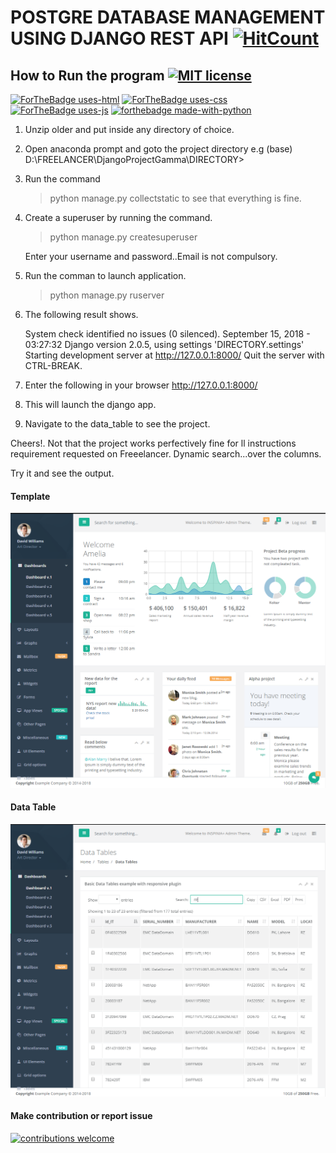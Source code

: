 # POSTGRE DATABASE MANAGEMENT USING DJANGO REST API [![HitCount](http://hits.dwyl.io/kennedyCzar/https://github.com/kennedyCzar/POSTGRE-DATABASE-MANAGEMENT-USING-DJANGO-REST-API.svg)](http://hits.dwyl.io/kennedyCzar/https://github.com/kennedyCzar/POSTGRE-DATABASE-MANAGEMENT-USING-DJANGO-REST-API)

How to Run the program [![MIT license](https://img.shields.io/badge/License-MIT-blue.svg)](https://lbesson.mit-license.org/)
--------------------------

[![ForTheBadge uses-html](http://ForTheBadge.com/images/badges/uses-html.svg)](http://ForTheBadge.com)
[![ForTheBadge uses-css](http://ForTheBadge.com/images/badges/uses-css.svg)](http://ForTheBadge.com)
[![ForTheBadge uses-js](http://ForTheBadge.com/images/badges/uses-js.svg)](http://ForTheBadge.com)
[![forthebadge made-with-python](http://ForTheBadge.com/images/badges/made-with-python.svg)](https://www.python.org/)

1. Unzip older and put inside any directory of choice.
2. Open anaconda prompt and goto the project directory
 e.g (base) D:\FREELANCER\DjangoProjectGamma\DIRECTORY>

3. Run the command 
	>python manage.py collectstatic to see that everything is fine.

4. Create a superuser by running the command.
	>python manage.py createsuperuser

	Enter your username and password..Email is not compulsory.

5. Run the comman to launch application.
	>python manage.py ruserver

6. 	The following result shows.

	System check identified no issues (0 silenced).
	September 15, 2018 - 03:27:32
	Django version 2.0.5, using settings 'DIRECTORY.settings'
	Starting development server at http://127.0.0.1:8000/
	Quit the server with CTRL-BREAK.

7. Enter the following in your browser http://127.0.0.1:8000/

8. This will launch the django app.

9. Navigate to the data_table to see the project.


Cheers!.
Not that the project works perfectively fine for ll instructions requirement requested on Freeelancer.
Dynamic search...over the columns.

Try it and see the output.


#### Template

 ![Image of Django App](https://github.com/kennedyCzar/POSTGRE-DATABASE-MANAGEMENT-USING-DJANGO-REST-API/blob/master/_IMAGES/Frontend.PNG)
 
 #### Data Table
 
 ![Image of Django App](https://github.com/kennedyCzar/POSTGRE-DATABASE-MANAGEMENT-USING-DJANGO-REST-API/blob/master/_IMAGES/Data_table.PNG)
 
 
 #### Make contribution or report issue
 
 [![contributions welcome](https://img.shields.io/badge/contributions-welcome-brightgreen.svg?style=flat)](https://github.com/kennedyCzar/POSTGRE-DATABASE-MANAGEMENT-USING-DJANGO-REST-API/issues)
 
